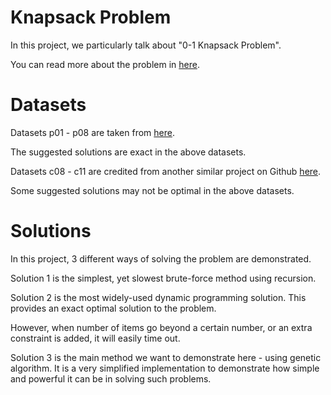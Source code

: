 # Knapsack Problem
In this project, we particularly talk about "0-1 Knapsack Problem".

You can read more about the problem in [here](https://en.wikipedia.org/wiki/Knapsack_problem).

# Datasets
Datasets p01 - p08 are taken from [here](https://people.sc.fsu.edu/~jburkardt/datasets/knapsack_01/knapsack_01.html).

The suggested solutions are exact in the above datasets.

Datasets c08 - c11 are credited from another similar project on Github [here](https://github.com/andresakata/0-1-knapsack).

Some suggested solutions may not be optimal in the above datasets.

# Solutions
In this project, 3 different ways of solving the problem are demonstrated.

Solution 1 is the simplest, yet slowest brute-force method using recursion.

Solution 2 is the most widely-used dynamic programming solution. This provides an exact optimal solution to the problem.

However, when number of items go beyond a certain number, or an extra constraint is added, it will easily time out.

Solution 3 is the main method we want to demonstrate here - using genetic algorithm. It is a very simplified implementation to demonstrate how simple and powerful it can be in solving such problems.
